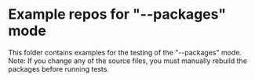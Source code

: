 # Example repos for "--packages" mode

This folder contains examples for the testing of the "--packages" mode.
Note: If you change any of the source files, you must manually rebuild the packages before running tests.
